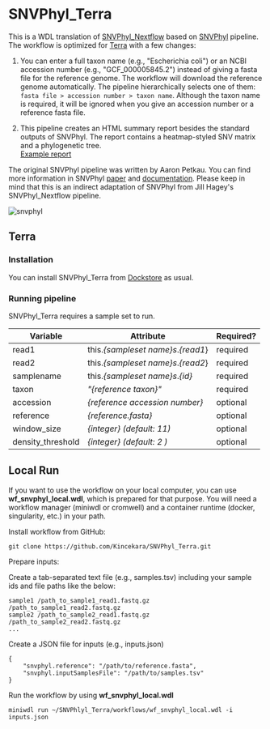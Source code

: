# SNVPhyl_Terra

This is a WDL translation of [SNVPhyl_Nextflow](https://github.com/DHQP/SNVPhyl_Nextflow) based on [SNVPhyl](https://github.com/phac-nml/snvphyl-galaxy/blob/development/docs/workflows/SNVPhyl/1.0.1/snvphyl-workflow-1.0.1.ga) pipeline. The workflow is optimized for [Terra](https://terra.bio/) with a few changes:

1. You can enter a full taxon name (e.g., "Escherichia coli") or an NCBI accession number (e.g., "GCF_000005845.2") instead of giving a fasta file for the reference genome. The workflow will download the reference genome automatically. The pipeline hierarchically selects one of them:
```fasta file > accession number > taxon name```. Although the taxon name is required, it will be ignored when you give an accession number or a reference fasta file. 

2. This pipeline creates an HTML summary report besides the standard outputs of SNVPhyl. The report contains a heatmap-styled SNV matrix and a phylogenetic tree. 
<br>[Example report](files/snvphyl_report.html)

The original SNVPhyl pipeline was written by Aaron Petkau. You can find more information in SNVPhyl [paper](https://www.ncbi.nlm.nih.gov/pmc/articles/PMC5628696/) and [documentation](https://snvphyl.readthedocs.io/en/latest/). Please keep in mind that this is an indirect adaptation of SNVPhyl from Jill Hagey's SNVPhyl_Nextflow pipeline.

![snvphyl](https://snvphyl.readthedocs.io/en/latest/images/snvphyl-overview.png)

## Terra
### Installation
You can install SNVPhyl_Terra from [Dockstore](https://dockstore.org/workflows/github.com/Kincekara/SNVPhyl_Terra/SNVPhyl:main?tab=info) as usual.

### Running pipeline
SNVPhyl_Terra requires a sample set to run. 

| Variable | Attribute | Required? |
| --- | --- | --- |
| read1 | this.*{sampleset name}s*.*{read1*} | required |  
| read2 | this.*{sampleset name}s*.*{read2*} | required |
| samplename | this.*{sampleset name}s*.*{id}* | required|
| taxon | *"{reference taxon}"* | required |
| accession | *{reference accession number}* | optional |
| reference | *{reference.fasta}* | optional |
| window_size | *{integer} (default: 11)* | optional |
| density_threshold | *{integer} (default: 2 )* | optional |


## Local Run
If you want to use the workflow on your local computer, you can use **wf_snvphyl_local.wdl**, which is prepared for that purpose. You will need a workflow manager (miniwdl or cromwell) and a container runtime (docker, singularity, etc.) in your path.

Install workflow from GitHub:

```git clone https://github.com/Kincekara/SNVPhyl_Terra.git```

Prepare inputs:

Create a tab-separated text file (e.g., samples.tsv) including your sample ids and file paths like the below:
```
sample1 /path_to_sample1_read1.fastq.gz /path_to_sample1_read2.fastq.gz
sample2 /path_to_sample2_read1.fastq.gz /path_to_sample2_read2.fastq.gz
...
```

Create a JSON file for inputs (e.g., inputs.json)
```
{
    "snvphyl.reference": "/path/to/reference.fasta",
    "snvphyl.inputSamplesFile": "/path/to/samples.tsv"
}
```
Run the workflow by using **wf_snvphyl_local.wdl**
```
miniwdl run ~/SNVPhlyl_Terra/workflows/wf_snvphyl_local.wdl -i inputs.json
```
